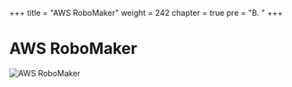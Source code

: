 +++
title = "AWS RoboMaker"
weight = 242
chapter = true
pre = "B. "
+++

# AWS RoboMaker

![AWS RoboMaker](/slides/aws-robomaker.png?classes=border)
